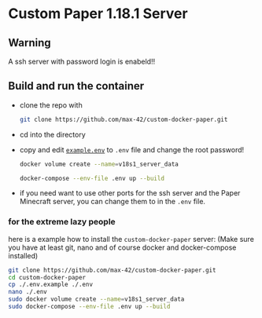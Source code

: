 # Custom Paper 1.18.1 Server

## Warning

A ssh server with password login is enabeld!!

## Build and run the container

- clone the repo with
  
  ```sh
  git clone https://github.com/max-42/custom-docker-paper.git
  ```

- cd into the directory
- copy and edit [`example.env`](https://github.com/max-42/custom-docker-paper/blob/main/.env.example) to `.env` file and change the root password!

  ```sh
  docker volume create --name=v18s1_server_data
  
  docker-compose --env-file .env up --build
  ```

- if you need want to use other ports for the ssh server and the Paper Minecraft server, you can change them to in the `.env` file.


### for the extreme lazy people

here is a example how to install the `custom-docker-paper` server:
(Make sure you have at least git, nano and of course docker and docker-compose installed)

```sh
git clone https://github.com/max-42/custom-docker-paper.git
cd custom-docker-paper
cp ./.env.example ./.env
nano ./.env
sudo docker volume create --name=v18s1_server_data
sudo docker-compose --env-file .env up --build
```
